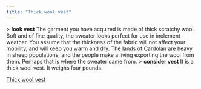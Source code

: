 ```yaml
---
title: "Thick wool vest"
---
```


\> **look vest**
The garment you have acquired is made of thick scratchy wool. Soft and
of
fine quality, the sweater looks perfect for use in inclement weather.
You
assume that the thickness of the fabric will not affect your mobility,
and
will keep you warm and dry. The lands of Cardolan are heavy in sheep
populations, and the people make a living exporting the wool from
them.
Perhaps that is where the sweater came from.
\> **consider vest**
It is a thick wool vest.
It weighs four pounds.

[Thick wool vest](Category:_Cloth_equipment "wikilink")